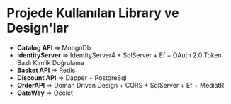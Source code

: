 # Projede Kullanılan Library ve Design'lar


- **Catalog API** => MongoDb
- **IdentityServer** => IdentityServer4 + SqlServer + Ef + OAuth 2.0 Token Bazlı Kimlik Doğrulama
- **Basket API** => Redis
- **Discount API** => Dapper + PostgreSql
- **OrderAPI** => Doman Driven Design + CQRS + SqlServer + Ef + MediatR
- **GateWay** => Ocelet
